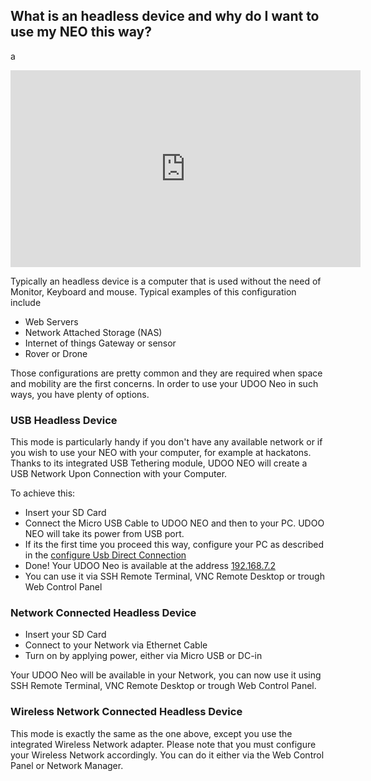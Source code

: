 ## What is an headless device and why do I want to use my NEO this way?

a

<iframe width="560" height="315" src="https://www.youtube.com/embed/s4y_yZ802Ac" frameborder="0" allowfullscreen></iframe>

Typically an headless device is a computer that is used without the need of Monitor, Keyboard and mouse. Typical examples
of this configuration include

* Web Servers
* Network Attached Storage (NAS)
* Internet of things Gateway or sensor 
* Rover or Drone 

Those configurations are pretty common and they are required when space and mobility are the first concerns.
In order to use your UDOO Neo in such ways, you have plenty of options.

### USB Headless Device

This mode is particularly handy if you don't have any available network or if you wish to use your NEO with your computer, for example at 
hackatons. Thanks to its integrated USB Tethering module, UDOO NEO will create a USB Network Upon Connection with your Computer.

To achieve this:

* Insert your SD Card
* Connect the Micro USB Cable to UDOO NEO and then to your PC. UDOO NEO will take its power from USB port.
* If its the first time you proceed this way, configure your PC as described in the <a href="../Basic_Setup/Usb_Direct_Connection.html">configure Usb Direct Connection</a>
* Done! Your UDOO Neo is available at the address [192.168.7.2](http://192.168.7.2)
* You can use it via SSH Remote Terminal, VNC Remote Desktop or trough Web Control Panel


### Network Connected Headless Device

* Insert your SD Card
* Connect to your Network via Ethernet Cable
* Turn on by applying power, either via Micro USB or DC-in

Your UDOO Neo will be available in your Network, you can now use it using SSH Remote Terminal, VNC Remote Desktop or trough Web Control Panel.


### Wireless Network Connected Headless Device

This mode is exactly the same as the one above, except you use the integrated Wireless Network adapter. Please note that you must configure your Wireless Network
accordingly. You can do it either via the Web Control Panel or Network Manager. 
